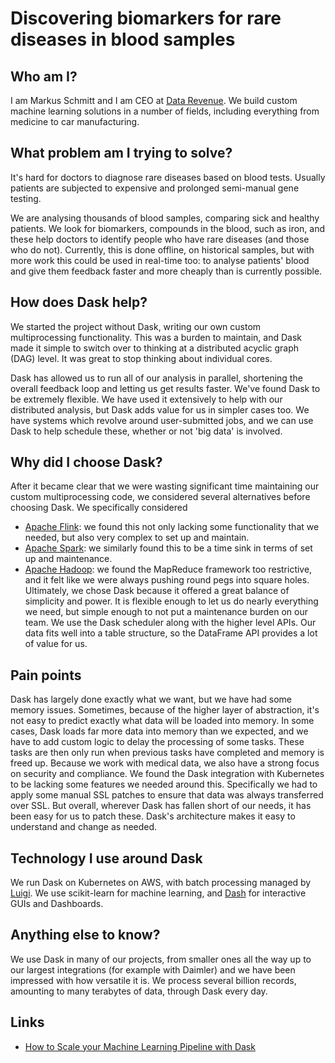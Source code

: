 # Discovering biomarkers for rare diseases in blood samples

## Who am I?
I am Markus Schmitt and I am CEO at [Data Revenue](https://www.datarevenue.com/). We build custom machine learning solutions in a number of fields, including everything from medicine to car manufacturing.

## What problem am I trying to solve?
It's hard for doctors to diagnose rare diseases based on blood tests. Usually patients are subjected to expensive and prolonged semi-manual gene testing.

We are analysing thousands of blood samples, comparing sick and healthy patients. We look for biomarkers, compounds in the blood, such as iron, and these help doctors to identify people who have rare diseases (and those who do not).
Currently, this is done offline, on historical samples, but with more work this could be used in real-time too: to analyse patients' blood and give them feedback faster and more cheaply than is currently possible.

## How does Dask help?
We started the project without Dask, writing our own custom multiprocessing functionality. This was a burden to maintain, and Dask made it simple to switch over to thinking at a distributed acyclic graph (DAG) level. It was great to stop thinking about individual cores.

Dask has allowed us to run all of our analysis in parallel, shortening the overall feedback loop and letting us get results faster.
We've found Dask to be extremely flexible. We have used it extensively to help with our distributed analysis, but Dask adds value for us in simpler cases too. We have systems which revolve around user-submitted jobs, and we can use Dask to help schedule these, whether or not 'big data' is involved.

## Why did I choose Dask?
After it became clear that we were wasting significant time maintaining our custom multiprocessing code, we considered several alternatives before choosing Dask. We specifically considered
-   [Apache Flink](https://flink.apache.org/): we found this not only lacking some functionality that we needed, but also very complex to set up and maintain.
-   [Apache Spark](https://spark.apache.org/): we similarly found this to be a time sink in terms of set up and maintenance.
-   [Apache Hadoop](https://hadoop.apache.org/): we found the MapReduce framework too restrictive, and it felt like we were always pushing round pegs into square holes.
Ultimately, we chose Dask because it offered a great balance of simplicity and power. It is flexible enough to let us do nearly everything we need, but simple enough to not put a maintenance burden on our team.
We use the Dask scheduler along with the higher level APIs. Our data fits well into a table structure, so the DataFrame API provides a lot of value for us.

## Pain points
Dask has largely done exactly what we want, but we have had some memory issues. Sometimes, because of the higher layer of abstraction, it's not easy to predict exactly what data will be loaded into memory.
In some cases, Dask loads far more data into memory than we expected, and we have to add custom logic to delay the processing of some tasks. These tasks are then only run when previous tasks have completed and memory is freed up.
Because we work with medical data, we also have a strong focus on security and compliance. We found the Dask integration with Kubernetes to be lacking some features we needed around this. Specifically we had to apply some manual SSL patches to ensure that data was always transferred over SSL.
But overall, wherever Dask has fallen short of our needs, it has been easy for us to patch these. Dask's architecture makes it easy to understand and change as needed.

## Technology I use around Dask
We run Dask on Kubernetes on AWS, with batch processing managed by [Luigi](https://luigi.readthedocs.io/en/stable/). We use scikit-learn for machine learning, and [Dash](https://www.datarevenue.com/ml-tools/dash) for interactive GUIs and Dashboards.

## Anything else to know?
We use Dask in many of our projects, from smaller ones all the way up to our largest integrations (for example with Daimler) and we have been impressed with how versatile it is. We process several billion records, amounting to many terabytes of data, through Dask every day.

## Links
- [How to Scale your Machine Learning Pipeline with Dask](https://www.datarevenue.com/en-blog/how-to-scale-your-machine-learning-pipeline)
